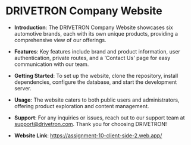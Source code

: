 # DRIVETRON Company Website

- **Introduction**: The DRIVETRON Company Website showcases six automotive brands, each with its own unique products, providing a comprehensive view of our offerings.

- **Features**: Key features include brand and product information, user authentication, private routes, and a 'Contact Us' page for easy communication with our team.

- **Getting Started**: To set up the website, clone the repository, install dependencies, configure the database, and start the development server.

- **Usage**: The website caters to both public users and administrators, offering product exploration and content management.

- **Support**: For any inquiries or issues, reach out to our support team at support@drivetron.com. Thank you for choosing DRIVETRON!


- **Website Link**: https://assignment-10-client-side-2.web.app/
